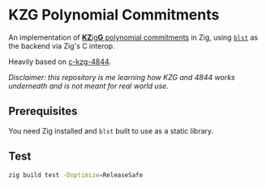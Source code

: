 # KZG Polynomial Commitments

An implementation of [**KZ**ig**G** polynomial commitments](http://cacr.uwaterloo.ca/techreports/2010/cacr2010-10.pdf) in Zig, using [`blst`](https://github.com/supranational/blst) as the backend via Zig's C interop.

Heavily based on [c-kzg-4844](https://github.com/ethereum/c-kzg-4844).

_Disclaimer: this repository is me learning how KZG and 4844 works underneath and is not meant for real world use._

## Prerequisites

You need Zig installed and `blst` built to use as a static library.

## Test

```sh
zig build test -Doptimize=ReleaseSafe
```

